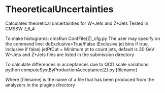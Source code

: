 # TheoreticalUncertainties

Calculates theoretical uncertainties for W+Jets and Z+Jets
Tested in CMSSW 7_6_4

To make histograms: cmsRun ConfFile(Z)_cfg.py 
  The user may specify on the command line: doExclusive=True/False (Exclusive jet bins if true, Inclusive if false)
                                           jetPtCut = Minimum pt to count jets, default is 30 GeV
  W+Jets and Z+Jets files are listed in the submission directory
  
To calculate differences in acceptances due to QCD scale variations: 
  python computeSystByProductionAcceptance(Z).py [filename]
  
Where [filename] is the name of a file that has been produced from the analyzers in the plugins directory

